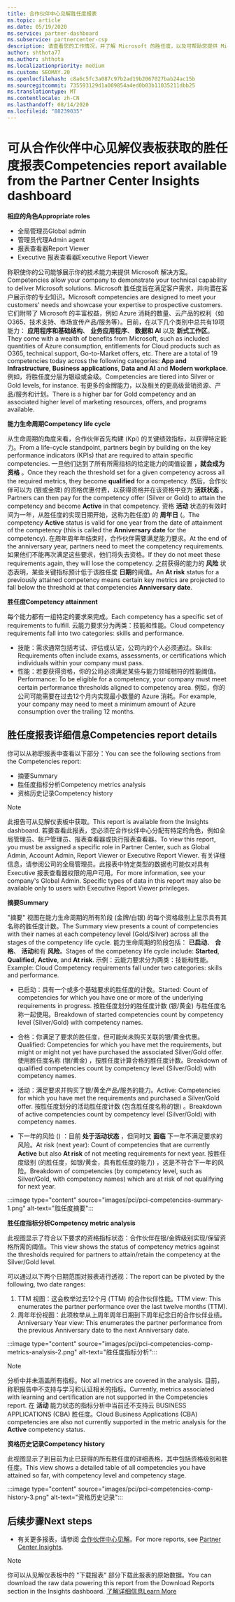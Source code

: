 ```yaml
---
title: 合作伙伴中心见解胜任度报表
ms.topic: article
ms.date: 05/19/2020
ms.service: partner-dashboard
ms.subservice: partnercenter-csp
description: 请查看您的工作情况，并了解 Microsoft 的胜任度，以及可帮助您提供 Microsoft 解决方案的服务。
author: shthota77
ms.author: shthota
ms.localizationpriority: medium
ms.custom: SEOMAY.20
ms.openlocfilehash: c8a6c5fc3a087c97b2ad19b2067027bab24ac15b
ms.sourcegitcommit: 735593129d1a009854a4ed0b03b11035211dbb25
ms.translationtype: MT
ms.contentlocale: zh-CN
ms.lasthandoff: 08/14/2020
ms.locfileid: "88239035"
---
```

# <a name="competencies-report-available-from-the-partner-center-insights-dashboard"></a><span data-ttu-id="9f4cd-103">可从合作伙伴中心见解仪表板获取的胜任度报表</span><span class="sxs-lookup"><span data-stu-id="9f4cd-103">Competencies report available from the Partner Center Insights dashboard</span></span>

<span data-ttu-id="9f4cd-104">**相应的角色**</span><span class="sxs-lookup"><span data-stu-id="9f4cd-104">**Appropriate roles**</span></span>
- <span data-ttu-id="9f4cd-105">全局管理员</span><span class="sxs-lookup"><span data-stu-id="9f4cd-105">Global admin</span></span>
- <span data-ttu-id="9f4cd-106">管理员代理</span><span class="sxs-lookup"><span data-stu-id="9f4cd-106">Admin agent</span></span>
- <span data-ttu-id="9f4cd-107">报表查看器</span><span class="sxs-lookup"><span data-stu-id="9f4cd-107">Report Viewer</span></span>
- <span data-ttu-id="9f4cd-108">Executive 报表查看器</span><span class="sxs-lookup"><span data-stu-id="9f4cd-108">Executive Report Viewer</span></span>

<span data-ttu-id="9f4cd-109">称职使你的公司能够展示你的技术能力来提供 Microsoft 解决方案。</span><span class="sxs-lookup"><span data-stu-id="9f4cd-109">Competencies allow your company to demonstrate your technical capability to deliver Microsoft solutions.</span></span> <span data-ttu-id="9f4cd-110">Microsoft 胜任度旨在满足客户需求，并向潜在客户展示你的专业知识。</span><span class="sxs-lookup"><span data-stu-id="9f4cd-110">Microsoft competencies are designed to meet your customers' needs and showcase your expertise to prospective customers.</span></span> <span data-ttu-id="9f4cd-111">它们附带了 Microsoft 的丰富权益，例如 Azure 消耗的数量、云产品的权利（如 O365、技术支持、市场宣传产品/服务等）。目前，在以下几个类别中总共有19项能力： **应用程序和基础结构**、 **业务应用程序**、 **数据和 AI** 以及 **新式工作区**。</span><span class="sxs-lookup"><span data-stu-id="9f4cd-111">They come with a wealth of benefits from Microsoft, such as included quantities of Azure consumption, entitlements for Cloud products such as O365, technical support, Go-to-Market offers, etc. There are a total of 19 competencies today across the following categories: **App and Infrastructure**, **Business applications**, **Data and AI** and **Modern workplace**.</span></span> <span data-ttu-id="9f4cd-112">例如，将胜任度分层为银级或金级。</span><span class="sxs-lookup"><span data-stu-id="9f4cd-112">Competencies are tiered into Silver or Gold levels, for instance.</span></span> <span data-ttu-id="9f4cd-113">有更多的金牌能力，以及相关的更高级营销资源、产品/服务和计划。</span><span class="sxs-lookup"><span data-stu-id="9f4cd-113">There is a higher bar for Gold competency and an associated higher level of marketing resources, offers, and programs available.</span></span>  

<span data-ttu-id="9f4cd-114">**能力生命周期**</span><span class="sxs-lookup"><span data-stu-id="9f4cd-114">**Competency life cycle**</span></span>

<span data-ttu-id="9f4cd-115">从生命周期的角度来看，合作伙伴首先构建 (Kpi) 的关键绩效指标，以获得特定能力。</span><span class="sxs-lookup"><span data-stu-id="9f4cd-115">From a life-cycle standpoint, partners begin by building on the key performance indicators (KPIs) that are required to attain specific competencies.</span></span> <span data-ttu-id="9f4cd-116">一旦他们达到了所有所需指标的给定能力的阈值设置 **，就会成为资格** 。</span><span class="sxs-lookup"><span data-stu-id="9f4cd-116">Once they reach the threshold set for a given competency across all the required metrics, they become **qualified** for a competency.</span></span> <span data-ttu-id="9f4cd-117">然后，合作伙伴可以为 (银或金牌) 的资格优惠付费，以获得资格并在该资格中变为 **活跃状态** 。</span><span class="sxs-lookup"><span data-stu-id="9f4cd-117">Partners can then pay for the competency offer (Silver or Gold) to attain the competency and become **Active** in that competency.</span></span> <span data-ttu-id="9f4cd-118">资格 **活动** 状态的有效时间为一年，从胜任度的实现日期开始，这称为胜任度) 的 **周年日** (。</span><span class="sxs-lookup"><span data-stu-id="9f4cd-118">The competency **Active** status is valid for one year from the date of attainment of the competency (this is called the **Anniversary date** for the competency).</span></span> <span data-ttu-id="9f4cd-119">在周年周年年结束时，合作伙伴需要满足能力要求。</span><span class="sxs-lookup"><span data-stu-id="9f4cd-119">At the end of the anniversary year, partners need to meet the competency requirements.</span></span> <span data-ttu-id="9f4cd-120">如果他们不能再次满足这些要求，他们将失去资格。</span><span class="sxs-lookup"><span data-stu-id="9f4cd-120">If they do not meet these requirements again, they will lose the competency.</span></span> <span data-ttu-id="9f4cd-121">之前获得的能力的 **风险** 状态表明，某些关键指标预计低于该胜任度 **日期**的阈值。</span><span class="sxs-lookup"><span data-stu-id="9f4cd-121">An **At risk** status for a previously attained competency means certain key metrics are projected to fall below the threshold at that competencies **Anniversary date**.</span></span>

<span data-ttu-id="9f4cd-122">**胜任度**</span><span class="sxs-lookup"><span data-stu-id="9f4cd-122">**Competency attainment**</span></span>

<span data-ttu-id="9f4cd-123">每个能力都有一组特定的要求来完成。</span><span class="sxs-lookup"><span data-stu-id="9f4cd-123">Each competency has a specific set of requirements to fulfill.</span></span> <span data-ttu-id="9f4cd-124">云能力要求分为两类：技能和性能。</span><span class="sxs-lookup"><span data-stu-id="9f4cd-124">Cloud competency requirements fall into two categories: skills and performance.</span></span>

- <span data-ttu-id="9f4cd-125">技能：需求通常包括考试、评估或认证，公司内的个人必须通过。</span><span class="sxs-lookup"><span data-stu-id="9f4cd-125">Skills: Requirements often include exams, assessments, or certifications which individuals within your company must pass.</span></span>
- <span data-ttu-id="9f4cd-126">性能：若要获得资格，你的公司必须满足某些与能力领域相符的性能阈值。</span><span class="sxs-lookup"><span data-stu-id="9f4cd-126">Performance: To be eligible for a competency, your company must meet certain performance thresholds aligned to competency area.</span></span> <span data-ttu-id="9f4cd-127">例如，你的公司可能需要在过去12个月内实现最小数量的 Azure 消耗。</span><span class="sxs-lookup"><span data-stu-id="9f4cd-127">For example, your company may need to meet a minimum amount of Azure consumption over the trailing 12 months.</span></span>

## <a name="competencies-report-details"></a><span data-ttu-id="9f4cd-128">胜任度报表详细信息</span><span class="sxs-lookup"><span data-stu-id="9f4cd-128">Competencies report details</span></span>

<span data-ttu-id="9f4cd-129">你可以从称职报表中查看以下部分：</span><span class="sxs-lookup"><span data-stu-id="9f4cd-129">You can see the following sections from the Competencies report:</span></span>

- <span data-ttu-id="9f4cd-130">摘要</span><span class="sxs-lookup"><span data-stu-id="9f4cd-130">Summary</span></span>
- <span data-ttu-id="9f4cd-131">胜任度指标分析</span><span class="sxs-lookup"><span data-stu-id="9f4cd-131">Competency metrics analysis</span></span>
- <span data-ttu-id="9f4cd-132">资格历史记录</span><span class="sxs-lookup"><span data-stu-id="9f4cd-132">Competency history</span></span>

 > [!NOTE]
 > <span data-ttu-id="9f4cd-133">此报告可从见解仪表板中获取。</span><span class="sxs-lookup"><span data-stu-id="9f4cd-133">This report is available from the Insights dashboard.</span></span> <span data-ttu-id="9f4cd-134">若要查看此报表，您必须在合作伙伴中心分配有特定的角色，例如全局管理员、帐户管理员、报表查看器或执行报表查看器。</span><span class="sxs-lookup"><span data-stu-id="9f4cd-134">To view this report, you must be assigned a specific role in Partner Center, such as Global Admin, Account Admin, Report Viewer or Executive Report Viewer.</span></span> <span data-ttu-id="9f4cd-135">有关详细信息，请参阅公司的全局管理员。此报表中特定类型的数据也可能仅对具有 Executive 报表查看器权限的用户可用。</span><span class="sxs-lookup"><span data-stu-id="9f4cd-135">For more information, see your company's Global Admin. Specific types of data in this report may also be available only to users with Executive Report Viewer privileges.</span></span>

<span data-ttu-id="9f4cd-136">**摘要**</span><span class="sxs-lookup"><span data-stu-id="9f4cd-136">**Summary**</span></span>

<span data-ttu-id="9f4cd-137">"摘要" 视图在能力生命周期的所有阶段 (金牌/白银) 的每个资格级别上显示具有其名称的胜任度计数。</span><span class="sxs-lookup"><span data-stu-id="9f4cd-137">The Summary view presents a count of competencies with their names at each competency level (Gold/Silver) across all the stages of the competency life cycle.</span></span> <span data-ttu-id="9f4cd-138">能力生命周期的阶段包括： **已启动**、 **合格**、 **活动**和有 **风险**。</span><span class="sxs-lookup"><span data-stu-id="9f4cd-138">Stages of the competency life cycle include: **Started**, **Qualified**, **Active**, and **At risk**.</span></span> <span data-ttu-id="9f4cd-139">示例：云能力要求分为两类：技能和性能。</span><span class="sxs-lookup"><span data-stu-id="9f4cd-139">Example: Cloud Competency requirements fall under two categories: skills and performance.</span></span>

- <span data-ttu-id="9f4cd-140">已启动：具有一个或多个基础要求的胜任度的计数。</span><span class="sxs-lookup"><span data-stu-id="9f4cd-140">Started: Count of competencies for which you have one or more of the underlying requirements in progress.</span></span>
<span data-ttu-id="9f4cd-141">按胜任度划分的胜任度计数 (银/黄金) 与胜任度名称一起使用。</span><span class="sxs-lookup"><span data-stu-id="9f4cd-141">Breakdown of started competencies count by competency level (Silver/Gold) with competency names.</span></span>

- <span data-ttu-id="9f4cd-142">合格：你满足了要求的胜任度，但可能尚未购买关联的银/黄金优惠。</span><span class="sxs-lookup"><span data-stu-id="9f4cd-142">Qualified: Competencies for which you have met the requirements, but might or might not yet have purchased the associated Silver/Gold offer.</span></span> <span data-ttu-id="9f4cd-143">使用胜任度名称 (银/黄金) ，按胜任度计算合格的胜任度计数。</span><span class="sxs-lookup"><span data-stu-id="9f4cd-143">Breakdown of qualified competencies count by competency level (Silver/Gold) with competency names.</span></span>

- <span data-ttu-id="9f4cd-144">活动：满足要求并购买了银/黄金产品/服务的能力。</span><span class="sxs-lookup"><span data-stu-id="9f4cd-144">Active: Competencies for which you have met the requirements and purchased a Silver/Gold offer.</span></span> <span data-ttu-id="9f4cd-145">按胜任度划分的活动胜任度计数 (包含胜任度名称的银) 。</span><span class="sxs-lookup"><span data-stu-id="9f4cd-145">Breakdown of active competencies count by competency level (Silver/Gold) with competency names.</span></span>

- <span data-ttu-id="9f4cd-146">下一年的风险 () ：目前 **处于活动状态** ，但同时又 **面临** 下一年不满足要求的风险。</span><span class="sxs-lookup"><span data-stu-id="9f4cd-146">At risk (next year): Count of competencies that are currently **Active** but also **At risk** of not meeting requirements for next year.</span></span>
<span data-ttu-id="9f4cd-147">按胜任度级别 (的胜任度，如银/黄金，具有胜任度的能力) ，这是不符合下一年的风险。</span><span class="sxs-lookup"><span data-stu-id="9f4cd-147">Breakdown of competencies (by competency level, such as Silver/Gold, with competency names) which are at risk of not qualifying for next year.</span></span>

:::image type="content" source="images/pci/pci-competencies-summary-1.png" alt-text="胜任度摘要":::

<span data-ttu-id="9f4cd-149">**胜任度指标分析**</span><span class="sxs-lookup"><span data-stu-id="9f4cd-149">**Competency metric analysis**</span></span>

<span data-ttu-id="9f4cd-150">此视图显示了符合以下要求的资格指标状态：合作伙伴在银/金牌级别实现/保留资格所需的阈值。</span><span class="sxs-lookup"><span data-stu-id="9f4cd-150">This view shows the status of competency metrics against the thresholds required for partners to attain/retain the competency at the Silver/Gold level.</span></span> 

<span data-ttu-id="9f4cd-151">可以通过以下两个日期范围对报表进行透视：</span><span class="sxs-lookup"><span data-stu-id="9f4cd-151">The report can be pivoted by the following, two date ranges:</span></span>

1. <span data-ttu-id="9f4cd-152">TTM 视图：这会枚举过去12个月 (TTM) 的合作伙伴性能。</span><span class="sxs-lookup"><span data-stu-id="9f4cd-152">TTM view: This enumerates the partner performance over the last twelve months (TTM).</span></span>
2. <span data-ttu-id="9f4cd-153">周年年份视图：此项枚举从上周年周年日期到下周年纪念日的合作伙伴业绩。</span><span class="sxs-lookup"><span data-stu-id="9f4cd-153">Anniversary Year view: This enumerates the partner performance from the previous Anniversary date to the next Anniversary date.</span></span>

:::image type="content" source="images/pci/pci-competencies-comp-metrics-analysis-2.png" alt-text="胜任度指标分析":::

> [!NOTE]
 > <span data-ttu-id="9f4cd-155">分析中并未涵盖所有指标。</span><span class="sxs-lookup"><span data-stu-id="9f4cd-155">Not all metrics are covered in the analysis.</span></span> <span data-ttu-id="9f4cd-156">目前，称职报告中不支持与学习和认证相关的指标。</span><span class="sxs-lookup"><span data-stu-id="9f4cd-156">Currently, metrics associated with learning and certification are not supported in the Competencies report.</span></span> <span data-ttu-id="9f4cd-157">在 **活动** 能力状态的指标分析中当前还不支持云 BUSINESS APPLICATIONS (CBA) 胜任度。</span><span class="sxs-lookup"><span data-stu-id="9f4cd-157">Cloud Business Applications (CBA) competencies are also not currently supported in the metric analysis for the **Active** competency status.</span></span>

<span data-ttu-id="9f4cd-158">**资格历史记录**</span><span class="sxs-lookup"><span data-stu-id="9f4cd-158">**Competency history**</span></span>

<span data-ttu-id="9f4cd-159">此视图显示了到目前为止已获得的所有胜任度的详细表格，其中包括资格级别和胜任度。</span><span class="sxs-lookup"><span data-stu-id="9f4cd-159">This view shows a detailed table of all competencies you have attained so far, with competency level and competency stage.</span></span>

:::image type="content" source="images/pci/pci-competencies-comp-history-3.png" alt-text="资格历史记录":::

## <a name="next-steps"></a><span data-ttu-id="9f4cd-161">后续步骤</span><span class="sxs-lookup"><span data-stu-id="9f4cd-161">Next steps</span></span>

- <span data-ttu-id="9f4cd-162">有关更多报表，请参阅 [合作伙伴中心见解](partner-center-insights.md)。</span><span class="sxs-lookup"><span data-stu-id="9f4cd-162">For more reports, see [Partner Center Insights](partner-center-insights.md).</span></span>

>[!NOTE] 
> <span data-ttu-id="9f4cd-163">你可以从见解仪表板中的 "下载报表" 部分下载此报表的原始数据。</span><span class="sxs-lookup"><span data-stu-id="9f4cd-163">You can download the raw data powering this report from the Download Reports section in the Insights dashboard.</span></span> [<span data-ttu-id="9f4cd-164">了解详细信息</span><span class="sxs-lookup"><span data-stu-id="9f4cd-164">Learn More</span></span>](pci-download-reports.md) 

